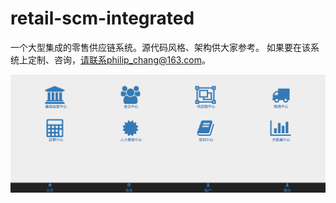# retail-scm-integrated
一个大型集成的零售供应链系统。源代码风格、架构供大家参考。
如果要在该系统上定制、咨询，请联系philip_chang@163.com。

![产品功能](/interface.png "Optional title")
